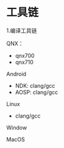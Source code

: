 # 工具链

1.编译工具链

QNX：

- qnx700
- qnx710

Android

- NDK: clang/gcc
- AOSP: clang/gcc

Linux

- clang/gcc

Window

MacOS